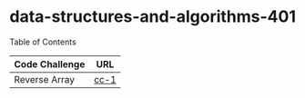 # data-structures-and-algorithms-401

Table of Contents 

|Code Challenge | URL|
|---------------|----|
|Reverse Array  |[cc-1](cc-01/read01.md)|